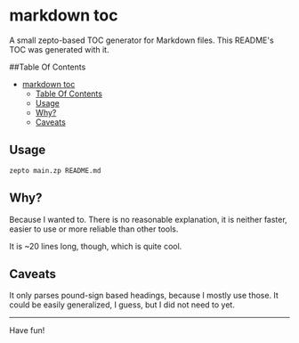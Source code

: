 # markdown toc

A small zepto-based TOC generator for Markdown files.
This README's TOC was generated with it.

##Table Of Contents
  * [markdown toc](#markdown-toc)
    * [Table Of Contents](#table-of-contents)
    * [Usage](#usage)
    * [Why?](#why)
    * [Caveats](#caveats)

## Usage

```
zepto main.zp README.md
```

## Why?

Because I wanted to. There is no reasonable explanation,
it is neither faster, easier to use or more reliable than
other tools.

It is ~20 lines long, though, which is quite cool.

## Caveats

It only parses pound-sign based headings, because I mostly use
those. It could be easily generalized, I guess, but I did not
need to yet.

<hr/>
Have fun!
